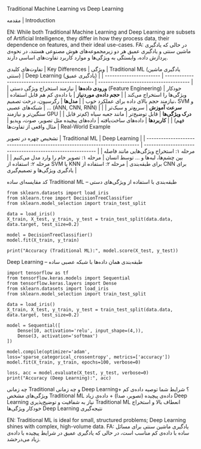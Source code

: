 Traditional Machine Learning vs Deep Learning

 مقدمه | Introduction

   EN: While both Traditional Machine Learning and Deep Learning are subsets of Artificial Intelligence, they differ in how they process data, their dependence on features, and their ideal use-cases.
   FA: در حالی که یادگیری ماشین سنتی و یادگیری عمیق هر دو زیرمجموعه‌های هوش مصنوعی هستند، در نحوه‌ی پردازش داده، وابستگی به ویژگی‌ها و موارد کاربرد تفاوت‌های اساسی دارند.

 تفاوت‌های کلیدی | Key Differences
| ویژگی                   | Traditional ML (یادگیری ماشین سنتی)              | Deep Learning (یادگیری عمیق)           |
| ----------------------- | ------------------------------------------------ | -------------------------------------- |
| **ورودی داده‌ها**       | نیازمند استخراج ویژگی دستی (Feature Engineering) | خودکار ویژگی‌ها را استخراج می‌کند      |
| **حجم داده‌ی موردنیاز** | با داده‌ی کم هم قابل استفاده                     | نیازمند حجم بالای داده برای عملکرد خوب |
| **مدل‌ها**              | رگرسیون، درخت تصمیم، SVM و ...                   | شبکه‌های عصبی (ANN, CNN, RNN)          |
| **سرعت آموزش**          | سریع‌تر و سبک‌تر                                 | سنگین‌تر و نیازمند GPU                 |
| **درک ویژگی‌ها**        | قابل توضیح‌تر                                    | مانند جعبه‌ سیاه (کم‌تر قابل فهم)      |
| **کاربردها**            | داده‌های ساخت‌یافته                              | داده‌های پیچیده مثل تصویر، صوت، ویدیو  |
مثال واقعی از تفاوت‌ها | Real-World Example

 تشخیص چهره در تصویر
| Traditional ML                                                              | Deep Learning                                              |
| --------------------------------------------------------------------------- | ---------------------------------------------------------- |
| مرحله ۱: استخراج ویژگی‌هایی مانند فاصله بین چشم‌ها، لبه‌ها و ... توسط انسان | مرحله ۱: تصویر خام را وارد مدل می‌کنیم                     |
| مرحله ۲: استفاده از SVM یا KNN برای طبقه‌بندی                               | مرحله ۲: استفاده از CNN برای یادگیری ویژگی‌ها و تصمیم‌گیری |



کد مقایسه‌ای ساده
Traditional ML – طبقه‌بندی با استفاده از ویژگی‌های دستی


    from sklearn.datasets import load_iris
    from sklearn.tree import DecisionTreeClassifier
    from sklearn.model_selection import train_test_split
    
    data = load_iris()
    X_train, X_test, y_train, y_test = train_test_split(data.data, data.target, test_size=0.2)
    
    model = DecisionTreeClassifier()
    model.fit(X_train, y_train)
    
    print("Accuracy (Traditional ML):", model.score(X_test, y_test))
    
Deep Learning – طبقه‌بندی همان داده‌ها با شبکه عصبی ساده

    import tensorflow as tf
    from tensorflow.keras.models import Sequential
    from tensorflow.keras.layers import Dense
    from sklearn.datasets import load_iris
    from sklearn.model_selection import train_test_split
    
    data = load_iris()
    X_train, X_test, y_train, y_test = train_test_split(data.data, data.target, test_size=0.2)
    
    model = Sequential([
        Dense(10, activation='relu', input_shape=(4,)),
        Dense(3, activation='softmax')
    ])
    
    model.compile(optimizer='adam', loss='sparse_categorical_crossentropy', metrics=['accuracy'])
    model.fit(X_train, y_train, epochs=100, verbose=0)
    
    loss, acc = model.evaluate(X_test, y_test, verbose=0)
    print("Accuracy (Deep Learning):", acc)

 چه زمانی Traditional و چه زمانی Deep Learning؟
شرایط شما	توصیه
داده‌ی کم + ویژگی‌های مشخص	Traditional ML
داده‌ی پیچیده (تصویر، صدا) + داده‌ی زیاد	Deep Learning
نیاز به شفافیت و توضیح‌پذیری	Traditional ML
انعطاف بالا و استخراج خودکار ویژگی‌ها	Deep Learning
 نتیجه‌گیری

   EN: Traditional ML is ideal for small, structured problems; Deep Learning shines with complex, high-volume data.
   FA: یادگیری ماشین سنتی برای مسائل ساده با داده‌ی کم مناسب است، در حالی که یادگیری عمیق در شرایط پیچیده با داده‌ی زیاد می‌درخشد.
